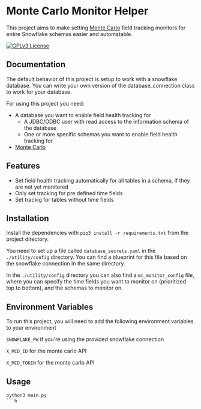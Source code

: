 
# Monte Carlo Monitor Helper

This project aims to make setting [Monte Carlo](https://www.montecarlodata.com) field tracking monitors for entire Snowflake schemas easier and automatable.

[![GPLv3 License](https://img.shields.io/badge/License-GPL%20v3-yellow.svg)](https://opensource.org/licenses/)
## Documentation

The default behavior of this project is setup to work with a snowflake database. You can write your own version of the database_connection class to work for your database.

For using this project you need:

* A database you want to enable field health tracking for
    * A JDBC/ODBC user with read access to the information schema of the database
    * One or more specific schemas you want to enable field health tracking for
* [Monte Carlo](ttps://www.montecarlodata.com)
## Features

- Set field health tracking automatically for all tables in a schema, if they are not yet monitored
- Only set tracking for pre defined time fields
- Set trackig for tables without time fields

  
## Installation

Install the dependencies with `pip3 install -r requirements.txt` from the project directory.

You need to set up a file called `database_secrets.yaml` in the `./utility/config` directory. You can find a blueprint for this file based on the snowflake connection in the same directory. 

In the `./utility/config` directory you can also find a `mc_monitor_config` file, where you can specify the time fields you want to monitor on (prioritized top to bottom), and the schemas to monitor on.
## Environment Variables

To run this project, you will need to add the following environment variables to your environment

`SNOWFLAKE_PW` if you're using the provided snowflake connection

`X_MCD_ID` for the monte carlo API

`X_MCD_TOKEN` for the monte carlo API

## Usage

```bash
python3 main.py
```h
